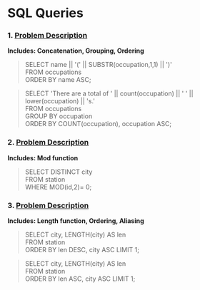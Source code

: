 # SQL Queries

### 1. [Problem Description](https://hackerrank-challenge-pdfs.s3.amazonaws.com/12889-the-pads-English?AWSAccessKeyId=AKIAJ4WZFDFQTZRGO3QA&Expires=1538427842&Signature=DadVShqj2QPpMDhDn3X1cm5HTD4%3D&response-content-disposition=inline%3B%20filename%3Dthe-pads-English.pdf&response-content-type=application%2Fpdf)
**Includes: Concatenation, Grouping, Ordering**

>SELECT name || '(' || SUBSTR(occupation,1,1) || ')'\
>FROM occupations\
>ORDER BY name ASC;

>SELECT 'There are a total of ' || count(occupation) || ' ' || lower(occupation) || 's.'\
>FROM occupations\
>GROUP BY occupation\
>ORDER BY COUNT(occupation), occupation ASC;

### 2. [Problem Description](https://www.hackerrank.com/rest/contests/master/challenges/weather-observation-station-3/download_pdf?language=English)
**Includes: Mod function**

>SELECT DISTINCT city\
FROM station\
WHERE MOD(id,2)= 0;


### 3. [Problem Description](https://www.hackerrank.com/rest/contests/master/challenges/weather-observation-station-5/download_pdf?language=English)
**Includes: Length function, Ordering, Aliasing**

>SELECT city, LENGTH(city) AS len\
FROM station\
ORDER BY len DESC, city ASC LIMIT 1;

>SELECT city, LENGTH(city) AS len\
FROM station\
ORDER BY len ASC, city ASC LIMIT 1;
